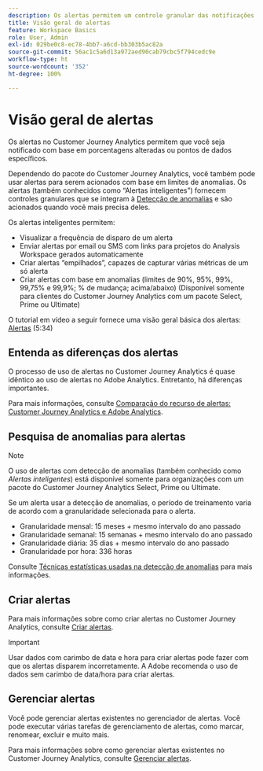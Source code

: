 ```yaml
---
description: Os alertas permitem um controle granular das notificações e uma integração com a detecção de anomalias.
title: Visão geral de alertas
feature: Workspace Basics
role: User, Admin
exl-id: 029be0c8-ec78-4bb7-a6cd-bb303b5ac82a
source-git-commit: 56ac1c5a6d13a972aed90cab79cbc5f794cedc9e
workflow-type: ht
source-wordcount: '352'
ht-degree: 100%

---
```


# Visão geral de alertas

Os alertas no Customer Journey Analytics permitem que você seja notificado com base em porcentagens alteradas ou pontos de dados específicos.

Dependendo do pacote do Customer Journey Analytics, você também pode usar alertas para serem acionados com base em limites de anomalias. Os alertas (também conhecidos como “Alertas inteligentes”) fornecem controles granulares que se integram à [Detecção de anomalias](/help/analysis-workspace/c-anomaly-detection/anomaly-detection.md) e são acionados quando você mais precisa deles.

Os alertas inteligentes permitem:

* Visualizar a frequência de disparo de um alerta
* Enviar alertas por email ou SMS com links para projetos do Analysis Workspace gerados automaticamente
* Criar alertas “empilhados”, capazes de capturar várias métricas de um só alerta
* Criar alertas com base em anomalias (limites de 90%, 95%, 99%, 99,75% e 99,9%; % de mudança; acima/abaixo) (Disponível somente para clientes do Customer Journey Analytics com um pacote Select, Prime ou Ultimate)

O tutorial em vídeo a seguir fornece uma visão geral básica dos alertas: [Alertas](https://experienceleague.adobe.com/docs/analytics-learn/tutorials/data-science/intelligent-alerts.html?lang=pt-BR) (5:34)

## Entenda as diferenças dos alertas

O processo de uso de alertas no Customer Journey Analytics é quase idêntico ao uso de alertas no Adobe Analytics. Entretanto, há diferenças importantes.

Para mais informações, consulte [Comparação do recurso de alertas: Customer Journey Analytics e Adobe Analytics](/help/components/c-intelligent-alerts/alerts-feature-comparison.md).

## Pesquisa de anomalias para alertas

>[!NOTE]
>
>O uso de alertas com detecção de anomalias (também conhecido como _Alertas inteligentes_) está disponível somente para organizações com um pacote do Customer Journey Analytics Select, Prime ou Ultimate.

Se um alerta usar a detecção de anomalias, o período de treinamento varia de acordo com a granularidade selecionada para o alerta.

* Granularidade mensal: 15 meses + mesmo intervalo do ano passado
* Granularidade semanal: 15 semanas + mesmo intervalo do ano passado
* Granularidade diária: 35 dias + mesmo intervalo do ano passado
* Granularidade por hora: 336 horas

Consulte [Técnicas estatísticas usadas na detecção de anomalias](/help/analysis-workspace/c-anomaly-detection/statistics-anomaly-detection.md) para mais informações.

## Criar alertas

Para mais informações sobre como criar alertas no Customer Journey Analytics, consulte [Criar alertas](/help/components/c-intelligent-alerts/alert-builder.md).

>[!IMPORTANT]
>
>Usar dados com carimbo de data e hora para criar alertas pode fazer com que os alertas disparem incorretamente. A Adobe recomenda o uso de dados sem carimbo de data/hora para criar alertas.

## Gerenciar alertas

Você pode gerenciar alertas existentes no gerenciador de alertas. Você pode executar várias tarefas de gerenciamento de alertas, como marcar, renomear, excluir e muito mais.

Para mais informações sobre como gerenciar alertas existentes no Customer Journey Analytics, consulte [Gerenciar alertas](/help/components/c-intelligent-alerts/alert-manager.md).
